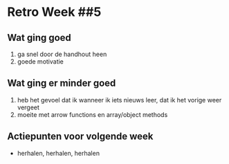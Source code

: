 # Retro Week \##5

## Wat ging goed
1. ga snel door de handhout heen
2. goede motivatie

## Wat ging er minder goed
1. heb het gevoel dat ik wanneer ik iets nieuws leer, dat ik het vorige weer vergeet
2. moeite met arrow functions en array/object methods

## Actiepunten voor volgende week
* herhalen, herhalen, herhalen